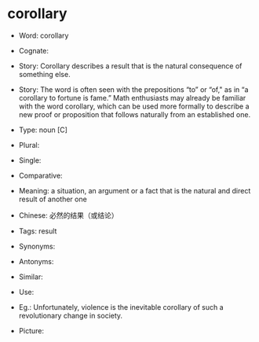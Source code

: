 # corollary

- Word: corollary
- Cognate: 
- Story: Corollary describes a result that is the natural consequence of something else.
- Story: The word is often seen with the prepositions “to” or “of," as in “a corollary to fortune is fame.” Math enthusiasts may already be familiar with the word corollary, which can be used more formally to describe a new proof or proposition that follows naturally from an established one.

- Type: noun [C]
- Plural: 
- Single: 
- Comparative: 
- Meaning: a situation, an argument or a fact that is the natural and direct result of another one
- Chinese: 必然的结果（或结论）
- Tags: result
- Synonyms: 
- Antonyms: 
- Similar: 
- Use: 
- Eg.: Unfortunately, violence is the inevitable corollary of such a revolutionary change in society.
- Picture: 

